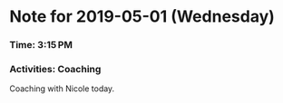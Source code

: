# Note for 2019-05-01 (Wednesday)
### Time: 3:15 PM
### Activities: Coaching 

Coaching with Nicole today.

